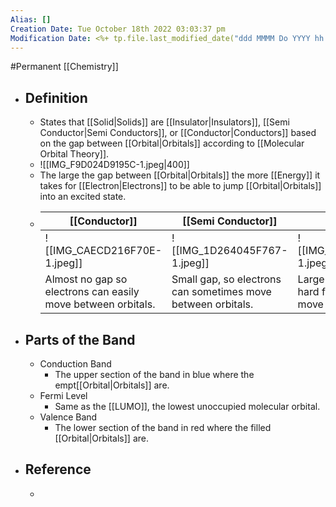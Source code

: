 ```yaml
---
Alias: []
Creation Date: Tue October 18th 2022 03:03:37 pm 
Modification Date: <%+ tp.file.last_modified_date("ddd MMMM Do YYYY hh:mm:ss a") %>
---
```

#Permanent [[Chemistry]]

- ## Definition
	- States that [[Solid|Solids]] are [[Insulator|Insulators]], [[Semi Conductor|Semi Conductors]], or [[Conductor|Conductors]] based on the gap between [[Orbital|Orbitals]] according to [[Molecular Orbital Theory]].
	- ![[IMG_F9D024D9195C-1.jpeg|400]]
	- The large the gap between [[Orbital|Orbitals]] the more [[Energy]] it takes for [[Electron|Electrons]] to be able to jump [[Orbital|Orbitals]] into an excited state.
	- [[Conductor]]|[[Semi Conductor]]|[[Insulator]]
	  ---|---|---
	  ![[IMG_CAECD216F70E-1.jpeg]]|![[IMG_1D264045F767-1.jpeg]]|![[IMG_EBA9989A1B50-1.jpeg]]
	  Almost no gap so electrons can easily move between orbitals.|Small gap, so electrons can sometimes move between orbitals.|Large gap, so it is very hard for electrons to move between orbitals.
- ## Parts of the Band
	- Conduction Band
		- The upper section of the band in blue where the empt[[Orbital|Orbitals]] are.
	- Fermi Level
		- Same as the [[LUMO]], the lowest unoccupied molecular orbital.
	- Valence Band
		- The lower section of the band in red where the filled [[Orbital|Orbitals]] are.
- ## Reference
	- 